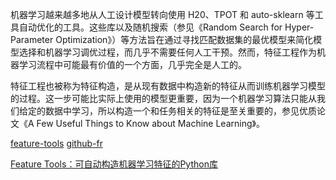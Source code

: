 
机器学习越来越多地从人工设计模型转向使用 H20、TPOT 和 auto-sklearn 等工具自动优化的工具。这些库以及随机搜索（参见《Random Search for Hyper-Parameter Optimization》）等方法旨在通过寻找匹配数据集的最优模型来简化模型选择和机器学习调优过程，而几乎不需要任何人工干预。然而，特征工程作为机器学习流程中可能最有价值的一个方面，几乎完全是人工的。

特征工程也被称为特征构造，是从现有数据中构造新的特征从而训练机器学习模型的过程。这一步可能比实际上使用的模型更重要，因为一个机器学习算法只能从我们给定的数据中学习，所以构造一个和任务相关的特征是至关重要的，参见优质论文《A Few Useful Things to Know about Machine Learning》。


[feature-tools](https://docs.featuretools.com/)  [github-fr](https://github.com/WillKoehrsen/automated-feature-engineering/blob/master/walk_through/Automated_Feature_Engineering.ipynb)

[Feature Tools：可自动构造机器学习特征的Python库](https://www.jiqizhixin.com/articles/2018-06-21-2)





